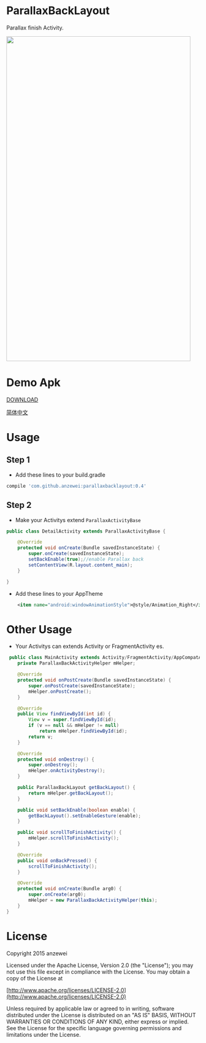 # ParallaxBackLayout

Parallax finish Activity.

<img width="480" height="847" src="https://github.com/anzewei/ParallaxBackLayout/blob/master/ext/v0.2.gif" />

# Demo Apk

<a href="https://github.com/anzewei/ParallaxBackLayout/blob/master/ext/demo.apk?raw=true">DOWNLOAD</a>


<a href="https://github.com/anzewei/ParallaxBackLayout/blob/master/README_ZH.md">简体中文</a>

# Usage

## Step 1

- Add these lines to your build.gradle

``` groovy
compile 'com.github.anzewei:parallaxbacklayout:0.4'
``` 
	
## Step 2

- Make your Activitys extend `ParallaxActivityBase`

``` java
public class DetailActivity extends ParallaxActivityBase {

	@Override
	protected void onCreate(Bundle savedInstanceState) {
		super.onCreate(savedInstanceState);
		setBackEnable(true);//enable Parallax back
		setContentView(R.layout.content_main);
	}

}
```
- Add these lines to your AppTheme 

```xml
    <item name="android:windowAnimationStyle">@style/Animation_Right</item>
```

# Other Usage

- Your Activitys can extends Activity or FragmentActivity es.

``` java
 public class MainActivity extends Activity/FragmentActivity/AppCompatActivity... {
    private ParallaxBackActivityHelper mHelper;

    @Override
    protected void onPostCreate(Bundle savedInstanceState) {
        super.onPostCreate(savedInstanceState);
        mHelper.onPostCreate();
    }

    @Override
    public View findViewById(int id) {
        View v = super.findViewById(id);
        if (v == null && mHelper != null)
            return mHelper.findViewById(id);
        return v;
    }

    @Override
    protected void onDestroy() {
        super.onDestroy();
        mHelper.onActivityDestroy();
    }

    public ParallaxBackLayout getBackLayout() {
        return mHelper.getBackLayout();
    }

    public void setBackEnable(boolean enable) {
        getBackLayout().setEnableGesture(enable);
    }

    public void scrollToFinishActivity() {
        mHelper.scrollToFinishActivity();
    }

    @Override
    public void onBackPressed() {
        scrollToFinishActivity();
    }

    @Override
    protected void onCreate(Bundle arg0) {
        super.onCreate(arg0);
        mHelper = new ParallaxBackActivityHelper(this);
    }
}
```

# License

Copyright 2015 anzewei

Licensed under the Apache License, Version 2.0 (the "License"); you may not use this file except in compliance with the License. You may obtain a copy of the License at

[http://www.apache.org/licenses/LICENSE-2.0](http://www.apache.org/licenses/LICENSE-2.0)

Unless required by applicable law or agreed to in writing, software distributed under the License is distributed on an "AS IS" BASIS, WITHOUT WARRANTIES OR CONDITIONS OF ANY KIND, either express or implied. See the License for the specific language governing permissions and limitations under the License.
